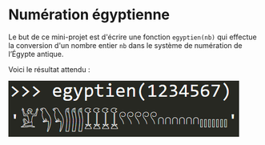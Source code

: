 # Numération égyptienne

Le but de ce mini-projet est d'écrire une fonction `egyptien(nb)` qui effectue la conversion d'un nombre entier `nb` dans le système de numération de l’Égypte
antique.

Voici le résultat attendu :


![](resultat.png)
